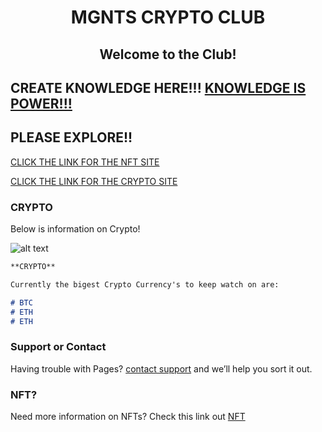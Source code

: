 <h1 align="center">MGNTS CRYPTO CLUB</h1>
<h2 align="center">Welcome to the Club!</h2>

## CREATE KNOWLEDGE HERE!!! [KNOWLEDGE IS POWER!!!](https://www.reddit.com/r/CryptoCurrency/) 

## PLEASE EXPLORE!!

[CLICK THE LINK FOR THE NFT SITE](https://mgnts-crypto-club.github.io/nft/) 

[CLICK THE LINK FOR THE CRYPTO SITE](https://mgnts-crypto-club.github.io/)

### CRYPTO

Below is information on Crypto!

![alt text](https://github.com/mgnts-crypto-club/mgnts-crypto-club.github.io/blob/main/image1.png?raw=true)

```markdown
**CRYPTO**

Currently the bigest Crypto Currency's to keep watch on are:

# BTC
# ETH
# ETH


```

### Support or Contact

Having trouble with Pages? [contact support](https://mgnts-crypto-club.github.io/contact-us/) and we’ll help you sort it out.

### NFT?

Need more information on NFTs? Check this link out [NFT](https://mgnts-crypto-club.github.io/nft/)